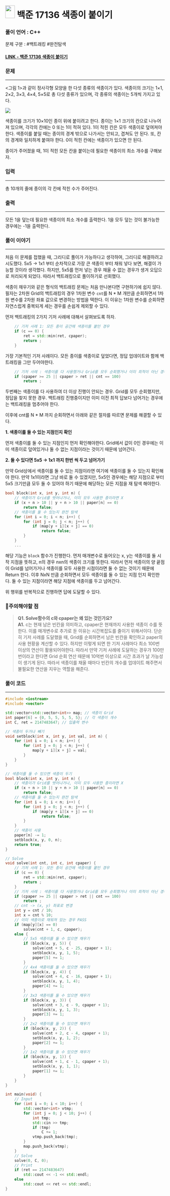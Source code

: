 
# <img src="https://d2gd6pc034wcta.cloudfront.net/tier/14.svg" width="30" height="40"> 백준 17136 색종이 붙이기


### 풀이 언어 : C++

문제 구분 : #백트래킹 #완전탐색
#### [LINK - 백준 17136 색종이 붙이기](https://www.acmicpc.net/problem/17136)

### 문제
<hr>

<그림 1>과 같이 정사각형 모양을 한 다섯 종류의 색종이가 있다. 색종이의 크기는 1×1, 2×2, 3×3, 4×4, 5×5로 총 다섯 종류가 있으며, 각 종류의 색종이는 5개씩 가지고 있다.

<img src="./images/17136-1.png">

색종이를 크기가 10×10인 종이 위에 붙이려고 한다. 종이는 1×1 크기의 칸으로 나누어져 있으며, 각각의 칸에는 0 또는 1이 적혀 있다. 1이 적힌 칸은 모두 색종이로 덮여져야 한다. 색종이를 붙일 때는 종이의 경계 밖으로 나가서는 안되고, 겹쳐도 안 된다. 또, 칸의 경계와 일치하게 붙여야 한다. 0이 적힌 칸에는 색종이가 있으면 안 된다.

종이가 주어졌을 때, 1이 적힌 모든 칸을 붙이는데 필요한 색종이의 최소 개수를 구해보자.

### 입력
<hr>

총 10개의 줄에 종이의 각 칸에 적힌 수가 주어진다.
### 출력
<hr>

모든 1을 덮는데 필요한 색종이의 최소 개수를 출력한다. 1을 모두 덮는 것이 불가능한 경우에는 -1을 출력한다.
### 풀이 이야기
<hr>

처음 이 문제를 접했을 때, 그리디로 풀이가 가능하다고 생각하여, 그리디로 해결하려고 시도했다. 5x5 -> 1x1 부터 순차적으로 가장 큰 색종이 부터 채워 넣다 보면, 해결이 가능할 것이라 생각했다. 하지만, 5x5를 먼저 넣는 경우 채울 수 없는 경우가 생겨 오답으로 처리되게 되었다. 따라서 백트래킹으로 풀이하기로 선회했다.

색종이 채우기와 같은 형식의 백트래킹 문제는 처음 만나본다면 구현하기에 쉽지 않다. 필자는 2차원 Grid의 백트래킹의 경우 1차원 변수 `cnt`를 N * M 개만큼 순회하면서 1차원 변수를 2차원 좌표 값으로 변경하는 방법을 택한다. 이 이유는 1차원 변수를 순회하면 자연스럽게 중복되게 세는 경우를 손쉽게 제외할 수 있다.

먼저 백트래킹의 2가지 기저 사례에 대해서 살펴보도록 하자.

```c++
    // 기저 사례 1: 모든 종이 공간에 색종이를 붙인 경우
    if (c == 0) {
        ret = std::min(ret, cpaper);
        return ;
    }
```
가장 기본적인 기저 사례이다. 모든 종이를 색종이로 덮었다면, 정답 업데이트와 함께 백트래킹을 그만 두어야한다.

```c++
    // 기저 사례 : 색종이를 다 사용했거나 Grid를 모두 순회했거나 이미 최적이 아닌 경우
    if (cpaper >= 25 || cpaper > ret || cnt == 100)
        return ;
```
두번째는 색종이를 다 사용하여 더 이상 진행이 안되는 경우. Grid를 모두 순회했지만, 정답을 찾지 못한 경우. 백트래킹 진행중이지만 이미 이전 최적 답보다 넘어가는 경우에는 백트래킹을 멈추어야 한다.

이후에 cnt를 N * M 까지 순회하면서 아래와 같은 절차를 따르면 문제를 해결할 수 있다.

**1. 색종이를 둘 수 있는 지점인지 확인**

먼저 색종이를 둘 수 있는 지점인지 먼저 확인해야한다. Grid에서 값이 0인 경우에는 이미 색종이로 덮여있거나 둘 수 없는 지점이라는 것이기 때문에 넘어간다.

**2. 둘 수 있다면 5x5 -> 1x1 까지 한번 씩 두고 넘어가기**

만약 Grid상에서 색종이를 둘 수 있는 지점이라면 여기에 색종이를 둘 수 있는지 확인해야 한다. 만약 1x1이라면 그냥 바로 둘 수 있겠지만, 5x5인 경우에는 해당 지점으로 부터 5x5 크기만큼 모두 둘 수 있어야 하기 때문에 해당하는 모든 지점을 재 탐색 해야한다.

```c++
bool block(int x, int y, int n) {
    // 색종이가 Grid를 벗어나거나, 이미 모두 사용한 종이라면 X
    if (x + n > 10 || y + n > 10 || paper[n] == 0)
        return false;
    // 색종이를 둘 수 있는지 완전 탐색
    for (int i = 0; i < n; i++) {
        for (int j = 0; j < n; j++) {
            if (map[y + i][x + j] == 0)
                return false;
        }
    }
    ...
```
해당 기능은 `block` 함수가 진행한다. 먼저 매개변수로 들어오는 x, y는 색종이를 둘 시작 지점을 뜻하고, n의 경우 nxn의 색종이 크기를 뜻한다. 따라서 먼저 색종이의 양 끝점이 Grid를 넘어가거나 색종이를 모두 사용한 시점이라면 둘 수 없는 것이기 때문에 Return 한다. 이후 NxN 만큼 순회하면서 모두 색종이를 둘 수 있는 지점 인지 확인한다. 둘 수 있는 지점이라면 해당 지점에 색종이를 두고 넘어간다.

위 행위를 반복적으로 진행하면 답에 도달할 수 있다.

### 🚨주의해야할 점
>**Q1. Solve함수의 c와 cpaper는 왜 있는 것인가요?**  
>**A1.** c는 현재 남은 빈칸을 의미하고, cpaper은 현재까지 사용한 색종이 수를 뜻한다. 이를 매개변수로 추가로 둔 이유는 시간복잡도를 줄이기 위해서이다. 단순히 기저 사례를 도달했을 때, Grid를 순회하면서 남은 빈칸을 확인하고 paper의 사용 현황을 계산할 수 있다. 하지만 이렇게 되면 한 기저 사례마다 최소 100번 이상의 연산이 활용되어야한다. 따라서 만약 기저 사례에 도달하는 경우가 100만번이라고 한다면 Grid 순회 연산 때문에 10억번 이상으로 시간 초과가 날 가능성이 생기게 된다. 따라서 색종이를 채울 때마다 빈칸의 개수를 업데이트 해주면서 불필요한 연산을 지우는 역할을 해준다.


### 풀이 코드
<hr>

``` c++
#include <iostream>
#include <vector>

std::vector<std::vector<int>> map; // 색종이 Grid
int paper[6] = {0, 5, 5, 5, 5, 5}; // 각 색종이 개수
int C, ret = 2147483647; // 입출력 변수

// 색종이 두거나 빼기
void setblock(int x, int y, int val, int n) {
    for (int i = 0; i < n; i++) {
        for (int j = 0; j < n; j++) {
            map[y + i][x + j] = val;
        }
    }
}

// 색종이를 둘 수 있으면 색종이 두기
bool block(int x, int y, int n) {
    // 색종이가 Grid를 벗어나거나, 이미 모두 사용한 종이라면 X
    if (x + n > 10 || y + n > 10 || paper[n] == 0)
        return false;
    // 색종이를 둘 수 있는지 완전 탐색
    for (int i = 0; i < n; i++) {
        for (int j = 0; j < n; j++) {
            if (map[y + i][x + j] == 0)
                return false;
        }
    }
    // 색종이 사용
    paper[n] -= 1;
    setblock(x, y, 0, n);
    return true;
}

// Solve
void solve(int cnt, int c, int cpaper) {
    // 기저 사례 1: 모든 종이 공간에 색종이를 붙인 경우
    if (c == 0) {
        ret = std::min(ret, cpaper);
        return ;
    }
    // 기저 사례 : 색종이를 다 사용했거나 Grid를 모두 순회했거나 이미 최적이 아닌 경우
    if (cpaper >= 25 || cpaper > ret || cnt == 100)
        return ;
    // cnt -> (x, y) 좌표로 변경
    int y = cnt / 10;
    int x = cnt % 10;
    // 이미 색종이로 채워져 있는 경우 PASS
    if (map[y][x] == 0)
        solve(cnt + 1, c, cpaper);
    else {
        // 5x5 색종이를 둘 수 있으면 채우기
        if (block(x, y, 5)) {
            solve(cnt + 5, c - 25, cpaper + 1);
            setblock(x, y, 1, 5);
            paper[5] += 1;
        }
        // 4x4 색종이를 둘 수 있으면 채우기
        if (block(x, y, 4)) {
            solve(cnt + 4, c - 16, cpaper + 1);
            setblock(x, y, 1, 4);
            paper[4] += 1;
        }
        // 3x3 색종이를 둘 수 있으면 채우기
        if (block(x, y, 3)) {
            solve(cnt + 3, c - 9, cpaper + 1);
            setblock(x, y, 1, 3);
            paper[3] += 1;
        }
        // 2x2 색종이를 둘 수 있으면 채우기
        if (block(x, y, 2)) {
            solve(cnt + 2, c - 4, cpaper + 1);
            setblock(x, y, 1, 2);
            paper[2] += 1;
        }
        // 1x2 색종이를 둘 수 있으면 채우기
        if (block(x, y, 1)) {
            solve(cnt + 1, c - 1, cpaper + 1);
            setblock(x, y, 1, 1);
            paper[1] += 1;
        }
    }
}

int main(void) {
    // Input
    for (int i = 0; i < 10; i++) {
        std::vector<int> vtmp;
        for (int j = 0; j < 10; j++) {
            int tmp;
            std::cin >> tmp;
            if (tmp)
                C += 1;
            vtmp.push_back(tmp);
        }
        map.push_back(vtmp);
    }
    // Solve
    solve(0, C, 0);
    // Print
    if (ret == 2147483647)
        std::cout << -1 << std::endl;
    else
        std::cout << ret << std::endl;
}
```
